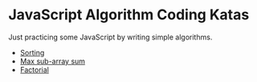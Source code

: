 # JavaScript Algorithm Coding Katas

Just practicing some JavaScript by writing simple algorithms.

* [Sorting](sorting/README.md)
* [Max sub-array sum](max-sub-array-sum/README.md)
* [Factorial](factorial/README.md)
